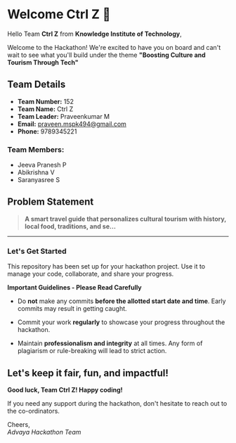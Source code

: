 # Welcome Ctrl Z 👋

Hello Team **Ctrl Z** from **Knowledge Institute of Technology**,

Welcome to the Hackathon! We're excited to have you on board and can't wait to see what you'll build under the theme **"Boosting Culture and Tourism Through Tech"** 

## Team Details

- **Team Number:** 152  
- **Team Name:** Ctrl Z
- **Team Leader:** Praveenkumar M  
- **Email:** praveen.mspk494@gmail.com  
- **Phone:** 9789345221  

### Team Members:
- Jeeva Pranesh P 
- Abikrishna V 
- Saranyasree S 

## Problem Statement

> **A smart travel guide that personalizes cultural tourism with history, local food, traditions, and se...**

---

### Let's Get Started 

This repository has been set up for your hackathon project. Use it to manage your code, collaborate, and share your progress.

**Important Guidelines - Please Read Carefully**

- Do **not** make any commits **before the allotted start date and time**. Early commits may result in getting caught.
- Commit your work **regularly** to showcase your progress throughout the hackathon.

- Maintain **professionalism and integrity** at all times. Any form of plagiarism or rule-breaking will lead to strict action.

Let's keep it fair, fun, and impactful! 
---

**Good luck, Team Ctrl Z! Happy coding!**

If you need any support during the hackathon, don't hesitate to reach out to the co-ordinators.

Cheers,  
_Advaya Hackathon Team_